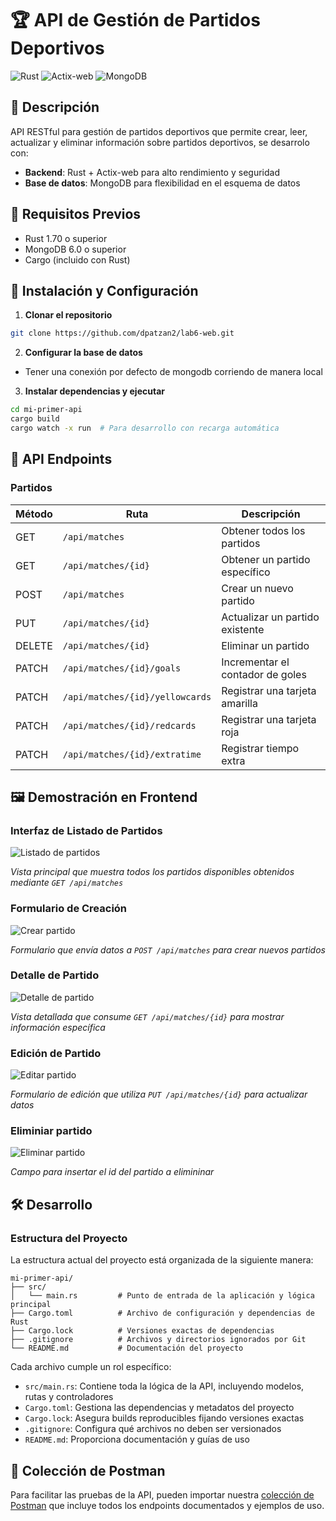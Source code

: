 # 🏆 API de Gestión de Partidos Deportivos

![Rust](https://img.shields.io/badge/Rust-1.70+-black?logo=rust)
![Actix-web](https://img.shields.io/badge/Actix--web-4.0+-red)
![MongoDB](https://img.shields.io/badge/MongoDB-6.0+-green?logo=mongodb)

## 📌 Descripción

API RESTful para gestión de partidos deportivos que permite crear, leer, actualizar y eliminar información sobre partidos deportivos, se desarrolo con:

- **Backend**: Rust + Actix-web para alto rendimiento y seguridad
- **Base de datos**: MongoDB para flexibilidad en el esquema de datos

## 🔧 Requisitos Previos

- Rust 1.70 o superior
- MongoDB 6.0 o superior
- Cargo (incluido con Rust)

## 🚀 Instalación y Configuración

1. **Clonar el repositorio**

```bash
git clone https://github.com/dpatzan2/lab6-web.git
```

2. **Configurar la base de datos**

- Tener una conexión por defecto de mongodb corriendo de manera local


3. **Instalar dependencias y ejecutar**

```bash
cd mi-primer-api
cargo build
cargo watch -x run  # Para desarrollo con recarga automática
```

## 📡 API Endpoints

### Partidos

| Método | Ruta                              | Descripción                     |
| ------- | --------------------------------- | -------------------------------- |
| GET     | `/api/matches`                  | Obtener todos los partidos       |
| GET     | `/api/matches/{id}`             | Obtener un partido específico   |
| POST    | `/api/matches`                  | Crear un nuevo partido           |
| PUT     | `/api/matches/{id}`             | Actualizar un partido existente  |
| DELETE  | `/api/matches/{id}`             | Eliminar un partido              |
| PATCH   | `/api/matches/{id}/goals`       | Incrementar el contador de goles |
| PATCH   | `/api/matches/{id}/yellowcards` | Registrar una tarjeta amarilla   |
| PATCH   | `/api/matches/{id}/redcards`    | Registrar una tarjeta roja       |
| PATCH   | `/api/matches/{id}/extratime`   | Registrar tiempo extra           |

## 🖼️ Demostración en Frontend

### Interfaz de Listado de Partidos

![Listado de partidos](https://github.com/user-attachments/assets/6edcbaa8-372e-4f18-8c32-32ef815858f7)

*Vista principal que muestra todos los partidos disponibles obtenidos mediante `GET /api/matches`*

### Formulario de Creación

![Crear partido](https://github.com/user-attachments/assets/784f0489-62d9-4a61-a582-72fb47408273)

*Formulario que envía datos a `POST /api/matches` para crear nuevos partidos*

### Detalle de Partido

![Detalle de partido](https://github.com/user-attachments/assets/c46038e9-3d3c-4e15-9589-409f110d83aa)

*Vista detallada que consume `GET /api/matches/{id}` para mostrar información específica*

### Edición de Partido

![Editar partido](https://github.com/user-attachments/assets/8de5c575-20b5-40a5-82a5-c7fb366b95ae)

*Formulario de edición que utiliza `PUT /api/matches/{id}` para actualizar datos*

### Eliminiar partido

![Eliminar partido](https://github.com/user-attachments/assets/c3ed2925-c170-412b-bec5-dae3715cdc68)

*Campo para insertar el id del partido a elimininar*

## 🛠️ Desarrollo

### Estructura del Proyecto

La estructura actual del proyecto está organizada de la siguiente manera:

```
mi-primer-api/
├── src/
│   └── main.rs         # Punto de entrada de la aplicación y lógica principal
├── Cargo.toml          # Archivo de configuración y dependencias de Rust
├── Cargo.lock          # Versiones exactas de dependencias
├── .gitignore          # Archivos y directorios ignorados por Git
└── README.md           # Documentación del proyecto
```

Cada archivo cumple un rol específico:

- `src/main.rs`: Contiene toda la lógica de la API, incluyendo modelos, rutas y controladores
- `Cargo.toml`: Gestiona las dependencias y metadatos del proyecto
- `Cargo.lock`: Asegura builds reproducibles fijando versiones exactas
- `.gitignore`: Configura qué archivos no deben ser versionados
- `README.md`: Proporciona documentación y guías de uso

## 🔌 Colección de Postman

Para facilitar las pruebas de la API, pueden importar nuestra [colección de Postman](https://documenter.getpostman.com/view/19231920/2sB2cPj5aU) que incluye todos los endpoints documentados y ejemplos de uso.
